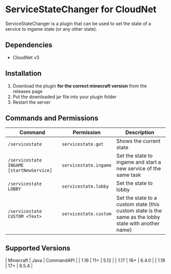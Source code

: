 # ServiceStateChanger for CloudNet
ServiceStateChanger is a plugin that can be used to set the state of a service to ingame state (or any other state).
## Dependencies
- CloudNet v3
## Installation
1. Download the plugin **for the correct minecraft version** from the releases page
2. Put the downloaded jar file into your plugin folder
3. Restart the server
## Commands and Permissions
| Command | Permission | Description |
|--|--|--|
| `/servicestate` | `servicestate.get` | Shows the current state |
| `/servicestate INGAME [startNewService]` | `servicestate.ingame` | Set the state to ingame and start a new service of the same task |
| `/servicestate LOBBY` | `servicestate.lobby` | Set the state to lobby |
| `/servicestate CUSTOM <Text>` | `servicestate.custom` | Set the state to a custom state (this custom state is the same as the lobby state with another name) |
## Supported Versions
| Minecraft | Java | CommandAPI |
| 1.16 | 11+ | 5.12 |
| 1.17 | 16+ | 6.4.0 |
| 1.18 | 17+ | 6.5.4 |
